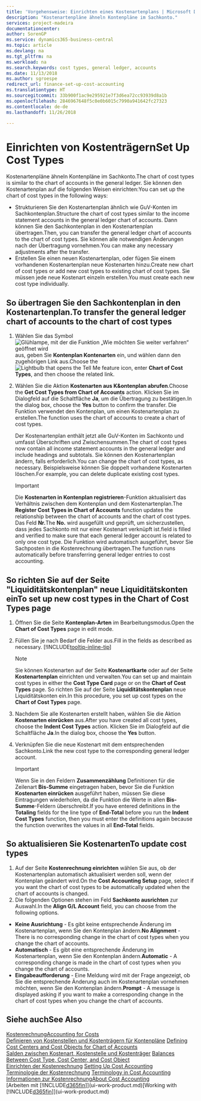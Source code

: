 ```yaml
---
title: 'Vorgehensweise: Einrichten eines Kostenartenplans | Microsoft Docs'
description: "Kostenartenpläne ähneln Kontenpläne im Sachkonto."
services: project-madeira
documentationcenter: 
author: SorenGP
ms.service: dynamics365-business-central
ms.topic: article
ms.devlang: na
ms.tgt_pltfrm: na
ms.workload: na
ms.search.keywords: cost types, general ledger, accounts
ms.date: 11/13/2018
ms.author: sgroespe
redirect_url: finance-set-up-cost-accounting
ms.translationtype: HT
ms.sourcegitcommit: 33b900f1ac9e295921e7f3d6ea72cc93939d8a1b
ms.openlocfilehash: 2846967648f5c0e0b6015c7990a941642fc27323
ms.contentlocale: de-de
ms.lasthandoff: 11/26/2018

---
```

# <a name="set-up-cost-types"></a><span data-ttu-id="3db88-103">Einrichten von Kostenträgern</span><span class="sxs-lookup"><span data-stu-id="3db88-103">Set Up Cost Types</span></span>
<span data-ttu-id="3db88-104">Kostenartenpläne ähneln Kontenpläne im Sachkonto.</span><span class="sxs-lookup"><span data-stu-id="3db88-104">The chart of cost types is similar to the chart of accounts in the general ledger.</span></span> <span data-ttu-id="3db88-105">Sie können den Kostenartenplan auf die folgenden Weisen einrichten:</span><span class="sxs-lookup"><span data-stu-id="3db88-105">You can set up the chart of cost types in the following ways:</span></span>  

-   <span data-ttu-id="3db88-106">Strukturieren Sie den Kostenartenplan ähnlich wie GuV-Konten im Sachkontenplan.</span><span class="sxs-lookup"><span data-stu-id="3db88-106">Structure the chart of cost types similar to the income statement accounts in the general ledger chart of accounts.</span></span> <span data-ttu-id="3db88-107">Dann können Sie den Sachkontenplan in den Kostenartenplan übertragen.</span><span class="sxs-lookup"><span data-stu-id="3db88-107">Then, you can transfer the general ledger chart of accounts to the chart of cost types.</span></span> <span data-ttu-id="3db88-108">Sie können alle notwendigen Änderungen nach der Übertragung vornehmen.</span><span class="sxs-lookup"><span data-stu-id="3db88-108">You can make any necessary adjustments after the transfer.</span></span>  
-   <span data-ttu-id="3db88-109">Erstellen Sie einen neuen Kostenartenplan, oder fügen Sie einem vorhandenen Kostenartenplan neue Kostenarten hinzu.</span><span class="sxs-lookup"><span data-stu-id="3db88-109">Create new chart of cost types or add new cost types to existing chart of cost types.</span></span> <span data-ttu-id="3db88-110">Sie müssen jede neue Kostenart einzeln erstellen.</span><span class="sxs-lookup"><span data-stu-id="3db88-110">You must create each new cost type individually.</span></span>  

## <a name="to-transfer-the-general-ledger-chart-of-accounts-to-the-chart-of-cost-types"></a><span data-ttu-id="3db88-111">So übertragen Sie den Sachkontenplan in den Kostenartenplan.</span><span class="sxs-lookup"><span data-stu-id="3db88-111">To transfer the general ledger chart of accounts to the chart of cost types</span></span>  
1.  <span data-ttu-id="3db88-112">Wählen Sie das Symbol ![Glühlampe, mit der die Funktion „Wie möchten Sie weiter verfahren“ geöffnet wird](media/ui-search/search_small.png "Wie möchten Sie weiter verfahren?") aus, geben Sie **Kontenplan Kontenarten** ein, und wählen dann den zugehörigen Link aus.</span><span class="sxs-lookup"><span data-stu-id="3db88-112">Choose the ![Lightbulb that opens the Tell Me feature](media/ui-search/search_small.png "Tell me what you want to do") icon, enter **Chart of Cost Types**, and then choose the related link.</span></span>  
2.  <span data-ttu-id="3db88-113">Wählen Sie die Aktion **Kostenarten aus K&ontenplan abrufen**.</span><span class="sxs-lookup"><span data-stu-id="3db88-113">Choose the **Get Cost Types from Chart of Accounts** action.</span></span> <span data-ttu-id="3db88-114">Klicken Sie im Dialogfeld auf die Schaltfläche **Ja**, um die Übertragung zu bestätigen.</span><span class="sxs-lookup"><span data-stu-id="3db88-114">In the dialog box, choose the **Yes** button to confirm the transfer.</span></span> <span data-ttu-id="3db88-115">Die Funktion verwendet den Kontenplan, um einen Kostenartenplan zu erstellen.</span><span class="sxs-lookup"><span data-stu-id="3db88-115">The function uses the chart of accounts to create a chart of cost types.</span></span>  

    <span data-ttu-id="3db88-116">Der Kostenartenplan enthält jetzt alle GuV-Konten im Sachkonto und umfasst Überschriften und Zwischensummen.</span><span class="sxs-lookup"><span data-stu-id="3db88-116">The chart of cost types now contain all income statement accounts in the general ledger and include headings and subtotals.</span></span> <span data-ttu-id="3db88-117">Sie können den Kostenartenplan ändern, falls erforderlich.</span><span class="sxs-lookup"><span data-stu-id="3db88-117">You can change the chart of cost types, as necessary.</span></span> <span data-ttu-id="3db88-118">Beispielsweise können Sie doppelt vorhandene Kostenarten löschen.</span><span class="sxs-lookup"><span data-stu-id="3db88-118">For example, you can delete duplicate existing cost types.</span></span>  

    > [!IMPORTANT]  
    >  <span data-ttu-id="3db88-119">Die **Kostenarten in Kontenplan registrieren**-Funktion aktualisiert das Verhältnis zwischen dem Kontenplan und dem Kostenartenplan.</span><span class="sxs-lookup"><span data-stu-id="3db88-119">The **Register Cost Types in Chart of Accounts** function updates the relationship between the chart of accounts and the chart of cost types.</span></span> <span data-ttu-id="3db88-120">Das Feld **Nr.**</span><span class="sxs-lookup"><span data-stu-id="3db88-120">The **No.**</span></span> <span data-ttu-id="3db88-121">wird ausgefüllt und geprüft, um sicherzustellen, dass jedes Sachkonto mit nur einer Kostenart verknüpft ist.</span><span class="sxs-lookup"><span data-stu-id="3db88-121">field is filled and verified to make sure that each general ledger account is related to only one cost type.</span></span> <span data-ttu-id="3db88-122">Die Funktion wird automatisch ausgeführt, bevor Sie Sachposten in die Kostenrechnung übertragen.</span><span class="sxs-lookup"><span data-stu-id="3db88-122">The function runs automatically before transferring general ledger entries to cost accounting.</span></span>  

## <a name="to-set-up-new-cost-types-in-the-chart-of-cost-types-page"></a><span data-ttu-id="3db88-123">So richten Sie auf der Seite "Liquiditätskontenplan" neue Liquiditätskonten ein</span><span class="sxs-lookup"><span data-stu-id="3db88-123">To set up new cost types in the Chart of Cost Types page</span></span>  
1.  <span data-ttu-id="3db88-124">Öffnen Sie die Seite **Kontenplan-Arten** im Bearbeitungsmodus.</span><span class="sxs-lookup"><span data-stu-id="3db88-124">Open the **Chart of Cost Types** page in edit mode.</span></span>  
2.  <span data-ttu-id="3db88-125">Füllen Sie je nach Bedarf die Felder aus.</span><span class="sxs-lookup"><span data-stu-id="3db88-125">Fill in the fields as described as necessary.</span></span> [!INCLUDE[tooltip-inline-tip](includes/tooltip-inline-tip_md.md)]

    > [!NOTE]  
    >  <span data-ttu-id="3db88-126">Sie können Kostenarten auf der Seite **Kostenartkarte** oder auf der Seite **Kostenartenplan** einrichten und verwalten.</span><span class="sxs-lookup"><span data-stu-id="3db88-126">You can set up and maintain cost types in either the **Cost Type Card** page or on the **Chart of Cost Types** page.</span></span> <span data-ttu-id="3db88-127">So richten Sie auf der Seite **Liquiditätskontenplan** neue Liquiditätskonten ein.</span><span class="sxs-lookup"><span data-stu-id="3db88-127">In this procedure, you set up cost types on the **Chart of Cost Types** page.</span></span>

3.  <span data-ttu-id="3db88-128">Nachdem Sie alle Kostenarten erstellt haben, wählen Sie die Aktion **Kostenarten einrücken** aus.</span><span class="sxs-lookup"><span data-stu-id="3db88-128">After you have created all cost types, choose the **Indent Cost Types** action.</span></span> <span data-ttu-id="3db88-129">Klicken Sie im Dialogfeld auf die Schaltfläche **Ja**.</span><span class="sxs-lookup"><span data-stu-id="3db88-129">In the dialog box, choose the **Yes** button.</span></span>  
4.  <span data-ttu-id="3db88-130">Verknüpfen Sie die neue Kostenart mit dem entsprechenden Sachkonto.</span><span class="sxs-lookup"><span data-stu-id="3db88-130">Link the new cost type to the corresponding general ledger account.</span></span>  

    > [!IMPORTANT]  
    >  <span data-ttu-id="3db88-131">Wenn Sie in den Feldern **Zusammenzählung** Definitionen für die Zeilenart **Bis-Summe** eingetragen haben, bevor Sie die Funktion **Kostenarten einrücken** ausgeführt haben, müssen Sie diese Eintragungen wiederholen, da die Funktion die Werte in allen **Bis-Summe**-Feldern überschreibt.</span><span class="sxs-lookup"><span data-stu-id="3db88-131">If you have entered definitions in the **Totaling** fields for the line type of **End-Total** before you run the **Indent Cost Types** function, then you must enter the definitions again because the function overwrites the values in all **End-Total** fields.</span></span>  

## <a name="to-update-cost-types"></a><span data-ttu-id="3db88-132">So aktualisieren Sie Kostenarten</span><span class="sxs-lookup"><span data-stu-id="3db88-132">To update cost types</span></span>  
1.  <span data-ttu-id="3db88-133">Auf der Seite **Kostenrechnung einrichten**  wählen Sie aus, ob der Kostenartenplan automatisch aktualisiert werden soll, wenn der Kontenplan geändert wird.</span><span class="sxs-lookup"><span data-stu-id="3db88-133">On the **Cost Accounting Setup** page, select if you want the chart of cost types to be automatically updated when the chart of accounts is changed.</span></span>  
2.  <span data-ttu-id="3db88-134">Die folgenden Optionen stehen im Feld **Sachkonto ausrichten** zur Auswahl.</span><span class="sxs-lookup"><span data-stu-id="3db88-134">In the **Align G/L Account** field, you can choose from the following options.</span></span>  

- <span data-ttu-id="3db88-135">**Keine Ausrichtung** - Es gibt keine entsprechende Änderung im Kostenartenplan, wenn Sie den Kontenplan ändern.</span><span class="sxs-lookup"><span data-stu-id="3db88-135">**No Alignment** - There is no corresponding change in the chart of cost types when you change the chart of accounts.</span></span>  
- <span data-ttu-id="3db88-136">**Automatisch** - Es gibt eine entsprechende Änderung im Kostenartenplan, wenn Sie den Kontenplan ändern.</span><span class="sxs-lookup"><span data-stu-id="3db88-136">**Automatic** - A corresponding change is made in the chart of cost types when you change the chart of accounts.</span></span>  
- <span data-ttu-id="3db88-137">**Eingabeaufforderung** - Eine Meldung wird mit der Frage angezeigt, ob Sie die entsprechende Änderung auch im Kostenartenplan vornehmen möchten, wenn Sie den Kontenplan ändern.</span><span class="sxs-lookup"><span data-stu-id="3db88-137">**Prompt** - A message is displayed asking if you want to make a corresponding change in the chart of cost types when you change the chart of accounts.</span></span>  

## <a name="see-also"></a><span data-ttu-id="3db88-138">Siehe auch</span><span class="sxs-lookup"><span data-stu-id="3db88-138">See Also</span></span>  
[<span data-ttu-id="3db88-139">Kostenrechnung</span><span class="sxs-lookup"><span data-stu-id="3db88-139">Accounting for Costs</span></span>](finance-manage-cost-accounting.md)  
<span data-ttu-id="3db88-140">[Definieren von Kostenstellen und Kostenträgern für Kontenpläne](finance-defining-cost-centers-and-cost-objects-for-chart-of-accounts.md) </span><span class="sxs-lookup"><span data-stu-id="3db88-140">[Defining Cost Centers and Cost Objects for Chart of Accounts](finance-defining-cost-centers-and-cost-objects-for-chart-of-accounts.md) </span></span>  
<span data-ttu-id="3db88-141">[Salden zwischen Kostenart, Kostenstelle und Kostenträger](finance-balances-between-cost-type-cost-center-and-cost-object.md) </span><span class="sxs-lookup"><span data-stu-id="3db88-141">[Balances Between Cost Type, Cost Center, and Cost Object](finance-balances-between-cost-type-cost-center-and-cost-object.md) </span></span>  
<span data-ttu-id="3db88-142">[Einrichten der Kostenrechnung](finance-set-up-cost-accounting.md) </span><span class="sxs-lookup"><span data-stu-id="3db88-142">[Setting Up Cost Accounting](finance-set-up-cost-accounting.md) </span></span>  
<span data-ttu-id="3db88-143">[Terminologie der Kostenrechnung](finance-terminology-in-cost-accounting.md) </span><span class="sxs-lookup"><span data-stu-id="3db88-143">[Terminology in Cost Accounting](finance-terminology-in-cost-accounting.md) </span></span>  
[<span data-ttu-id="3db88-144">Informationen zur Kostenrechnung</span><span class="sxs-lookup"><span data-stu-id="3db88-144">About Cost Accounting</span></span>](finance-about-cost-accounting.md)  
<span data-ttu-id="3db88-145">[Arbeiten mit [!INCLUDE[d365fin](includes/d365fin_md.md)]](ui-work-product.md)</span><span class="sxs-lookup"><span data-stu-id="3db88-145">[Working with [!INCLUDE[d365fin](includes/d365fin_md.md)]](ui-work-product.md)</span></span>

